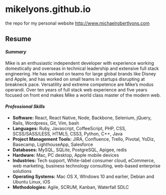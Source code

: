 # mikelyons.github.io
the repo for my personal website http://www.michaelrobertlyons.com

## **Resume**

#### *Summary*

Mike is an enthusiastic independent developer with experience working domestically and overseas in technical leadership and extensive full stack engineering. He has worked on teams for large global brands like Disney and Apple, and has worked on small teams in startups disrupting at breakneck pace. Versatility and extreme competence are Mike’s modus operandi. Over ten years of full stack web experience and five years focused on front end makes Mike a world class master of the modern web.

#### *Professional Skills*

* **Software:** React, React Native, Node, Backbone, Selenium, jQuery, Rails, Wordpress, Git, Vim, bash
* **Languages:** Ruby, Javascript, CoffeeScript, PHP, CSS, SCSS/SASS/LESS, HTML5, CSS3, Python, C++, Java
* **Project Management Tools:** JIRA, Confluence, Trello, Pivotal, YoDiz, Basecamp, LighthouseApp, Salesforce
* **Databases:** MySQL, SQLite, PostgreSQL, Apigee, redis
* **Hardware:** Mac, PC desktop, Apple mobile devices
* **Industries:**  Tech support, White-label consumer cloud, eCommerce, web marketing, business technology consulting, web-based enterprise solutions
* **Operating Systems:** Mac OS X, WIndows 10 and earlier, Debian and Ubuntu Linux, iOS
* **Methodologies:** Agile, SCRUM, Kanban, Waterfall SDLC
